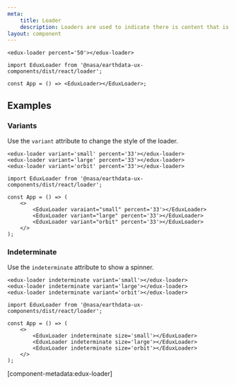 ```yaml
---
meta:
    title: Loader
    description: Loaders are used to indicate there is content that is loading.
layout: component
---
```


```html:preview
<edux-loader percent='50'></edux-loader>
```

```jsx:react
import EduxLoader from '@nasa/earthdata-ux-components/dist/react/loader';

const App = () => <EduxLoader></EduxLoader>;
```

## Examples

### Variants

Use the `variant` attribute to change the style of the loader.

```html:preview
<edux-loader variant='small' percent='33'></edux-loader>
<edux-loader variant='large' percent='33'></edux-loader>
<edux-loader variant='orbit' percent='33'></edux-loader>
```

```jsx:react
import EduxLoader from '@nasa/earthdata-ux-components/dist/react/loader';

const App = () => (
    <>
        <EduxLoader varaiant="small" percent='33'></EduxLoader>
        <EduxLoader variant="large" percent='33'></EduxLoader>
        <EduxLoader variant="orbit" percent='33'></EduxLoader>
    </>
);
```

### Indeterminate

Use the `indeterminate` attribute to show a spinner.

```html:preview
<edux-loader indeterminate variant='small'></edux-loader>
<edux-loader indeterminate variant='large'></edux-loader>
<edux-loader indeterminate variant='orbit'></edux-loader>
```

```jsx:react
import EduxLoader from '@nasa/earthdata-ux-components/dist/react/loader';

const App = () => (
    <>
        <EduxLoader indeterminate size='small'></EduxLoader>
        <EduxLoader indeterminate size='large'></EduxLoader>
        <EduxLoader indeterminate size='orbit'></EduxLoader>
    </>
);
```

[component-metadata:edux-loader]
